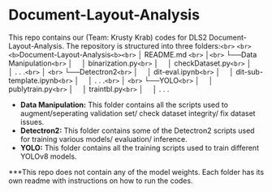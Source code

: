# Document-Layout-Analysis

This repo contains our (Team: Krusty Krab) codes for DLS2 Document-Layout-Analysis. The repository is structured into three folders:`<br>`
`<br>`
`<b>`Document-Layout-Analysis`<b><br>`
│   README.md   `<br>`
│`<br>`
└──Data Manipulation`<br>`
│   &emsp;│   binarization.py`<br>`
│   &emsp;│   checkDataset.py`<br>`
│   &emsp;│   . . .`<br>`
│   `<br>`
└──Detectron2`<br>`
│    &emsp;│   dit-eval.ipynb`<br>`
│    &emsp;│   dit-sub-template.ipynb`<br>`
│    &emsp;│   . . .`<br>`
│    `<br>`
└──YOLO`<br>`
│    &emsp;│   publytrain.py`<br>`
│    &emsp;│   traintbl.py`<br>`
│    &emsp;│   . . .


* **Data Manipulation:** This folder contains all the scripts used to augment/seperating validation set/ check dataset integrity/ fix dataset issues.
* **Detectron2:** This folder contains some of the Detectron2 scripts used for training various models/ evaluation/ inference.
* **YOLO:** This folder contains all the training scripts used to train different YOLOv8 models.

***This repo does not contain any of the model weights. Each folder has its own readme with instructions on how to run the codes.
